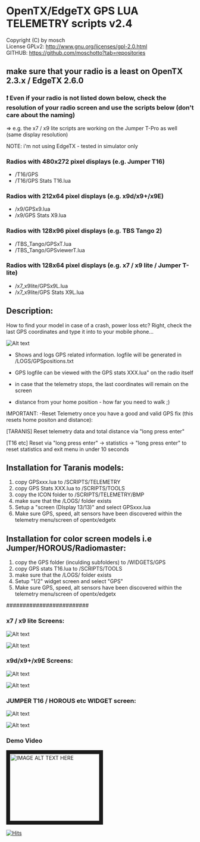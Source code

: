 # OpenTX/EdgeTX GPS LUA TELEMETRY scripts v2.4

Copyright (C) by mosch   
License GPLv2: http://www.gnu.org/licenses/gpl-2.0.html       
GITHUB: https://github.com/moschotto?tab=repositories 

## make sure that your radio is a least on OpenTX 2.3.x / EdgeTX 2.6.0

### :exclamation: Even if your radio is not listed down below, check the resolution of your radio screen and use the scripts below (don't care about the naming)
=> e.g. the x7 / x9 lite scripts are working on the Jumper T-Pro as well (same display resolution)

NOTE: i'm not using EdgeTX - tested in simulator only


### Radios with 480x272 pixel displays (e.g. Jumper T16)
- /T16/GPS
- /T16/GPS Stats T16.lua

### Radios with 212x64 pixel displays (e.g. x9d/x9+/x9E)
- /x9/GPSx9.lua
- /x9/GPS Stats X9.lua

### Radios with 128x96 pixel displays (e.g. TBS Tango 2)
- /TBS_Tango/GPSxT.lua
- /TBS_Tango/GPSviewerT.lua

### Radios with 128x64 pixel displays (e.g. x7 / x9 lite / Jumper T-lite)

- /x7_x9lite/GPSx9L.lua
- /x7_x9lite/GPS Stats X9L.lua

## Description:
How to find your model in case of a crash, power loss etc? Right, check the last 
GPS coordinates and type it into to your mobile phone...

![Alt text](https://github.com/moschotto/Taranis_GPS_Telemetry/blob/main/media/description.png)

- Shows and logs GPS related information. logfile will be generated in
/LOGS/GPSpositions.txt

- GPS logfile can be viewed with the GPS stats XXX.lua" on the radio itself

- in case that the telemetry stops, the last coordinates will remain on the screen

- distance from your home position - how far you need to walk ;)

IMPORTANT:
-Reset Telemetry once you have a good and valid GPS fix (this resets home positon and distance):

[TARANIS] Reset telemetry data and total distance via "long press enter"

[T16 etc] Reset via "long press enter" -> statistics -> "long press enter" to reset statistics and exit menu in under 10 seconds	


## Installation for Taranis models:
1. copy GPSxxx.lua to /SCRIPTS/TELEMETRY
2. copy GPS Stats XXX.lua to /SCRIPTS/TOOLS
3. copy the ICON folder to /SCRIPTS/TELEMETRY/BMP
4. make sure that the /LOGS/ folder exists
5. Setup a "screen (DIsplay 13/13)" and select GPSxxx.lua
6. Make sure GPS, speed, alt sensors have been discovered within the telemetry menu/screen of opentx/edgetx

## Installation for color screen models i.e Jumper/HOROUS/Radiomaster:

1. copy the GPS folder (inculding subfolders) to /WIDGETS/GPS
2. copy GPS stats T16.lua to /SCRIPTS/TOOLS
3. make sure that the /LOGS/ folder exists
4. Setup "1/2" widget screen and select "GPS"
5. Make sure GPS, speed, alt sensors have been discovered within the telemetry menu/screen of opentx/edgetx


#########################


### x7 / x9 lite Screens:

![Alt text](https://github.com/moschotto/Taranis_GPS_Telemetry/blob/main/media/x9L_GPS_screen.PNG)

![Alt text](https://github.com/moschotto/Taranis_GPS_Telemetry/blob/main/media/x9L_GPSstatsviewer.PNG)

### x9d/x9+/x9E Screens:

![Alt text](https://github.com/moschotto/Taranis_GPS_Telemetry/blob/main/media/x9_GPS_screen.PNG)

![Alt text](https://github.com/moschotto/Taranis_GPS_Telemetry/blob/main/media/x9_GPSstatsviewer.PNG)

### JUMPER T16 / HOROUS etc WIDGET screen:
![Alt text](https://github.com/moschotto/Taranis_GPS_Telemetry/blob/main/media/T16_GPS_screen.png)

![Alt text](https://github.com/moschotto/Taranis_GPS_Telemetry/blob/main/media/T16_GPSstatsviewer.png)


### Demo Video

<a href="http://www.youtube.com/watch?feature=player_embedded&v=9Jt2rRiSq0U" target="_blank"><img src="http://img.youtube.com/vi/9Jt2rRiSq0U/0.jpg" 
alt="IMAGE ALT TEXT HERE" width="240" height="180" border="10" /></a>


[![Hits](https://hits.seeyoufarm.com/api/count/incr/badge.svg?url=https%3A%2F%2Fgithub.com%2Fmoschotto%2FOpenTX_GPS_Telemetry&count_bg=%2379C83D&title_bg=%23555555&icon=&icon_color=%23E7E7E7&title=hits&edge_flat=false)](https://hits.seeyoufarm.com)

